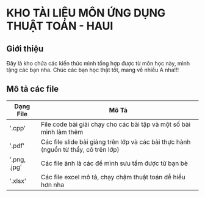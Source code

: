 # KHO TÀI LIỆU MÔN ỨNG DỤNG THUẬT TOÁN - HAUI

## Giới thiệu
Đây là kho chứa các kiến thức mình tổng hợp được từ môn học này, mình tặng các bạn nha. Chúc các bạn học thật tốt, mang về nhiều A nha!!!

## Mô tả các file
| Dạng File       | Mô Tả                                                                              |
|-----------------|---------------------------------------------                                       |
| '.cpp'          | File code bài giải chạy cho các bài tập và một số bài mình làm thêm                |
| '.pdf'          | Các file slide bài giảng trên lớp và các bài thực hành (nguồn từ thầy, cô trên lớp)|
| '.png, .jpg'    | Các file ảnh là các đề mình sưu tầm được từ bạn bè                                 |
| '.xlsx'         | Các file excel mô tả, chạy chậm thuật toán dễ hiểu hơn nha                         |
